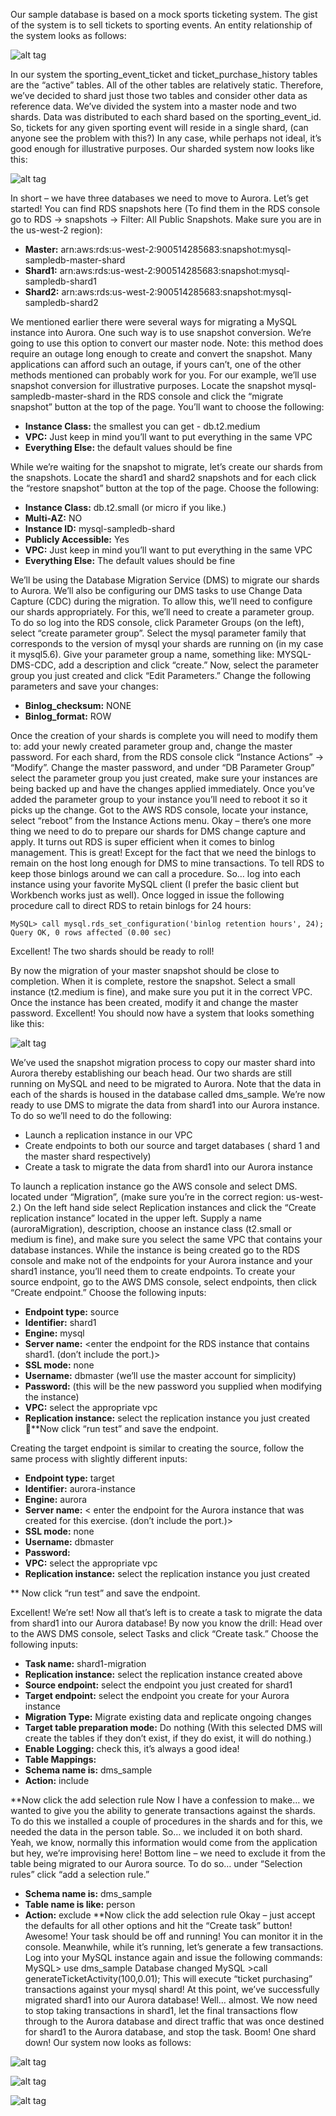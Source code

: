 Our sample database is based on a mock sports ticketing system. The gist of the system is to sell tickets to sporting events. An entity relationship of the system looks as follows:

![alt tag](/images/sampledb.jpg)

In our system the sporting_event_ticket and ticket_purchase_history tables are the “active” tables. All of the other tables are relatively static. Therefore, we’ve decided to shard just those two tables and consider other data as reference data. We’ve divided the system into a master node and two shards.  Data was distributed to each shard based on the sporting_event_id. So, tickets for any given sporting event will reside in a single shard, (can anyone see the problem with this?) In any case, while perhaps not ideal, it’s good enough for illustrative purposes. Our sharded system now looks like this:


![alt tag](/images/shardedERD.jpg)

In short – we have three databases we need to move to Aurora. Let’s get started!
You can find RDS snapshots here (To find them in the RDS console go to RDS -> snapshots -> Filter: All Public Snapshots. Make sure you are in the us-west-2 region):
* <b>Master:</b> arn:aws:rds:us-west-2:900514285683:snapshot:mysql-sampledb-master-shard
* <b>Shard1:</b> arn:aws:rds:us-west-2:900514285683:snapshot:mysql-sampledb-shard1
* <b>Shard2:</b> arn:aws:rds:us-west-2:900514285683:snapshot:mysql-sampledb-shard2

We mentioned earlier there were several ways for migrating a MySQL instance into Aurora. One such way is to use snapshot conversion. We’re going to use this option to convert our master node. Note: this method does require an outage long enough to create and convert the snapshot. Many applications can afford such an outage, if yours can’t, one of the other methods mentioned can probably work for you. For our example, we’ll use snapshot conversion for illustrative purposes.
Locate the snapshot mysql-sampledb-master-shard in the RDS console and click the “migrate snapshot” button at the top of the page.  You’ll want to choose the following:
* <b>Instance Class:</b> the smallest you can get - db.t2.medium
* <b>VPC:</b> Just keep in mind you’ll want to put everything in the same VPC
* <b>Everything Else:</b> the default values should be fine

While we’re waiting for the snapshot to migrate, let’s create our shards from the snapshots. Locate the shard1 and shard2 snapshots and for each click the “restore snapshot” button at the top of the page. Choose the following:
* <b>Instance Class:</b> db.t2.small (or micro if you like.)
* <b>Multi-AZ:</b> NO
* <b>Instance ID:</b> mysql-sampledb-shard<n>
* <b>Publicly Accessible:</b> Yes
* <b>VPC:</b> Just keep in mind you’ll want to put everything in the same VPC
* <b>Everything Else:</b> The default values should be fine

We’ll be using the Database Migration Service (DMS) to migrate our shards to Aurora. We’ll also be configuring our DMS tasks to use Change Data Capture (CDC) during the migration. To allow this, we’ll need to configure our shards appropriately. For this, we’ll need to create a parameter group. To do so log into the RDS console, click Parameter Groups (on the left), select “create parameter group”.  Select the mysql parameter family that corresponds to the version of mysql your shards are running on (in my case it mysql5.6).  Give your parameter group a name, something like: MYSQL-DMS-CDC, add a description and click “create.” Now, select the parameter group you just created and click “Edit Parameters.” Change the following parameters and save your changes:
* <b>Binlog_checksum:</b> NONE 
* <b>Binlog_format:</b> ROW

Once the creation of your shards is complete you will need to modify them to: add your newly created parameter group and, change the master password. For each shard, from the RDS console click “Instance Actions” -> “Modify”.  Change the master password, and under “DB Parameter Group” select the parameter group you just created, make sure your instances are being backed up and have the changes applied immediately. Once you’ve added the parameter group to your instance you’ll need to reboot it so it picks up the change. Got to the AWS RDS console, locate your instance, select “reboot” from the Instance Actions menu.
Okay – there’s one more thing we need to do to prepare our shards for DMS change capture and apply. It turns out RDS is super efficient when it comes to binlog management. This is great! Except for the fact that we need the binlogs to remain on the host long enough for DMS to mine transactions. To tell RDS to keep those binlogs around we can call a procedure. So… log into each instance using your favorite MySQL client (I prefer the basic client but Workbench works just as well).  Once logged in issue the following procedure call to direct RDS to retain binlogs for 24 hours:

```
MySQL> call mysql.rds_set_configuration('binlog retention hours', 24);
Query OK, 0 rows affected (0.00 sec)
```

Excellent! The two shards should be ready to roll!

By now the migration of your master snapshot should be close to completion. When it is complete, restore the snapshot. Select a small instance (t2.medium is fine), and make sure you put it in the correct VPC. Once the instance has been created, modify it and change the master password.
Excellent! You should now have a system that looks something like this:

![alt tag](/images/unconsolidatedShards.png)

We’ve used the snapshot migration process to copy our master shard into Aurora thereby establishing our beach head. Our two shards are still running on MySQL and need to be migrated to Aurora. Note that the data in each of the shards is housed in the database called dms_sample. We’re now ready to use DMS to migrate the data from shard1 into our Aurora instance.  To do so we’ll need to do the following:
* Launch a replication instance in our VPC
* Create endpoints to both our source and target databases ( shard 1 and the master shard respectively)
* Create a task to migrate the data from shard1 into our Aurora instance

To launch a replication instance go the AWS console and select DMS. located under “Migration”, (make sure you’re in the correct region: us-west-2.) On the left hand side select Replication instances and click the “Create replication instance” located in the upper left. Supply a name (auroraMigration), description, choose an instance class (t2.small or medium is fine), and make sure you select the same VPC that contains your database instances. While the instance is being created go to the RDS console and make not of the endpoints for your Aurora instance and your shard1 instance, you’ll need them to create endpoints.
To create your source endpoint, go to the AWS DMS console, select endpoints, then click “Create endpoint.”  Choose the following inputs:
* <b>Endpoint type:</b> source
* <b>Identifier:</b> shard1
* <b>Engine:</b> mysql
* <b>Server name:</b> <enter the endpoint for the RDS instance that contains shard1. (don’t include the port.)>
* <b>SSL mode:</b> none
* <b>Username:</b> dbmaster  (we’ll use the master account for simplicity)
* <b>Password:</b> <the password>  (this will be the new password you supplied when modifying the instance)
* <b>VPC:</b> select the appropriate vpc
* <b>Replication instance:</b> select the replication instance you just created
**Now click “run test” and save the endpoint.

Creating the target endpoint is similar to creating the source, follow the same process with slightly different inputs:
* <b>Endpoint   type:</b> target
* <b>Identifier:</b> aurora-instance
* <b>Engine:</b> aurora
* <b>Server name:</b> < enter the endpoint for the Aurora instance that was created for this exercise. (don’t include the port.)>
* <b>SSL mode:</b> none
* <b>Username:</b> dbmaster
* <b>Password:</b> <whatever it was changed to>
* <b>VPC:</b> select the appropriate vpc
* <b>Replication instance:</b> select the replication instance you just created

** Now click “run test” and save the endpoint.

Excellent! We’re set! Now all that’s left is to create a task to migrate the data from shard1 into our Aurora database!
By now you know the drill: Head over to the AWS DMS console, select Tasks and click “Create task.” Choose the following inputs:
* <b>Task name:</b> shard1-migration
* <b>Replication instance:</b> select the replication instance created above
* <b>Source endpoint:</b> select the endpoint you just created for shard1
* <b>Target endpoint:</b> select the endpoint you create for your Aurora instance
* <b>Migration Type:</b> Migrate existing data and replicate ongoing changes
* <b>Target table preparation mode:</b> Do nothing  (With this selected DMS will create the tables if they don’t exist, if they do exist, it will do nothing.)
* <b>Enable Logging:</b> check this, it’s always a good idea!
* <b>Table Mappings:</b>
* <b>Schema name is:</b> dms_sample
* <b>Action:</b> include

**Now click the add selection rule
Now I have a confession to make…  we wanted to give you the ability to generate transactions against the shards. To do this we installed a couple of procedures in the shards and for this, we needed the data in the person table. So… we included it on both shard. Yeah, we know, normally this information would come from the application but hey, we’re improvising here! Bottom line – we need to exclude it from the table being migrated to our Aurora source.  To do so… under “Selection rules” click “add a selection rule.” 
* <b>Schema name is:</b> dms_sample
* <b>Table name is like:</b> person
* <b>Action:</b> exclude
**Now click the add selection rule
Okay – just accept the defaults for all other options and hit the “Create task” button!
Awesome! Your task should be off and running! You can monitor it in the console. Meanwhile, while it’s running, let’s generate a few transactions. Log into your MySQL instance again and issue the following commands:
MySQL> use dms_sample
Database changed
MySQL >call generateTicketActivity(100,0.01);
This will execute “ticket purchasing” transactions against your mysql shard!
At this point, we’ve successfully migrated shard1 into our Aurora database! Well… almost. We now need to stop taking transactions in shard1, let the final transactions flow through to the Aurora database and direct traffic that was once destined for shard1 to the Aurora database, and stop the task. Boom! One shard down!
Our system now looks as follows:

![alt tag](/images/shardConsolidationStageOne.png)

![alt tag](/images/shardConsolidationFinal.png)

![alt tag](/images/shardConsolidationAlternative.png)
